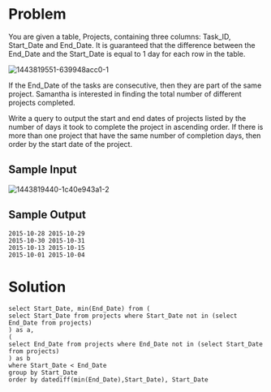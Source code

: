 # Problem
You are given a table, Projects, containing three columns: Task_ID, Start_Date and End_Date. It is guaranteed that the difference between the End_Date and the Start_Date is equal to 1 day for each row in the table.

![1443819551-639948acc0-1](https://github.com/corneliuscornwallis3/SQL/assets/158492493/62dce983-f23b-40eb-8070-c32694a69116)

If the End_Date of the tasks are consecutive, then they are part of the same project. Samantha is interested in finding the total number of different projects completed.

Write a query to output the start and end dates of projects listed by the number of days it took to complete the project in ascending order. If there is more than one project that have the same number of completion days, then order by the start date of the project.

## Sample Input

![1443819440-1c40e943a1-2](https://github.com/corneliuscornwallis3/SQL/assets/158492493/0e92d64f-8f4c-4475-99c1-906f580fae4d)

## Sample Output
```
2015-10-28 2015-10-29
2015-10-30 2015-10-31
2015-10-13 2015-10-15
2015-10-01 2015-10-04
```

# Solution

```
select Start_Date, min(End_Date) from (
select Start_Date from projects where Start_Date not in (select End_Date from projects)
) as a,
(
select End_Date from projects where End_Date not in (select Start_Date from projects)
) as b
where Start_Date < End_Date
group by Start_Date
order by datediff(min(End_Date),Start_Date), Start_Date
```
